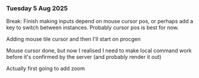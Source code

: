 ### Tuesday 5 Aug 2025

Break: Finish making inputs depend on mouse cursor pos, or perhaps add a key to switch between instances. Probably cursor pos is best for now.

Adding mouse tile cursor and then I'll start on procgen

Mouse cursor done, but now I realised I need to make local command work before it's confirmed by the server (and probably render it out)

Actually first going to add zoom
